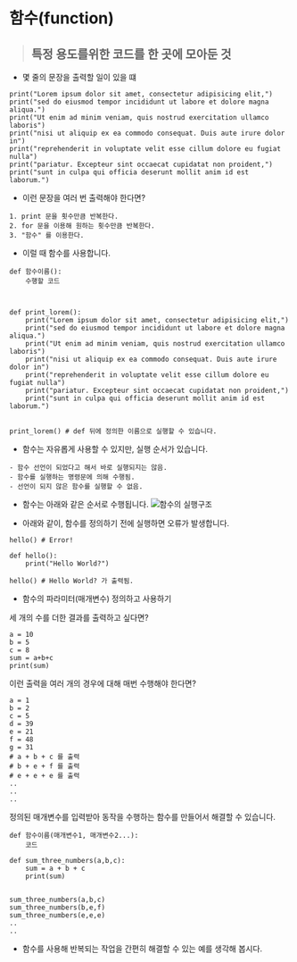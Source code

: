 # 함수(function)

> ## 특정 용도를위한 코드를 한 곳에 모아둔 것
- 몇 줄의 문장을 출력할 일이 있을 떄

```
print("Lorem ipsum dolor sit amet, consectetur adipisicing elit,")
print("sed do eiusmod tempor incididunt ut labore et dolore magna aliqua.")
print("Ut enim ad minim veniam, quis nostrud exercitation ullamco laboris")
print("nisi ut aliquip ex ea commodo consequat. Duis aute irure dolor in")
print("reprehenderit in voluptate velit esse cillum dolore eu fugiat nulla")
print("pariatur. Excepteur sint occaecat cupidatat non proident,")
print("sunt in culpa qui officia deserunt mollit anim id est laborum.")
```

- 이런 문장을 여러 번 출력해야 한다면?
```
1. print 문을 횟수만큼 반복한다.
2. for 문을 이용해 원하는 횟수만큼 반복한다.
3. "함수" 를 이용한다.
```

- 이럴 때 함수를 사용합니다.
```
def 함수이름():
    수행할 코드



def print_lorem():
    print("Lorem ipsum dolor sit amet, consectetur adipisicing elit,")
    print("sed do eiusmod tempor incididunt ut labore et dolore magna aliqua.")
    print("Ut enim ad minim veniam, quis nostrud exercitation ullamco laboris")
    print("nisi ut aliquip ex ea commodo consequat. Duis aute irure dolor in")
    print("reprehenderit in voluptate velit esse cillum dolore eu fugiat nulla")
    print("pariatur. Excepteur sint occaecat cupidatat non proident,")
    print("sunt in culpa qui officia deserunt mollit anim id est laborum.")


print_lorem() # def 뒤에 정의한 이름으로 실행할 수 있습니다.
```


- 함수는 자유롭게 사용할 수 있지만, 실행 순서가 있습니다.
```
- 함수 선언이 되었다고 해서 바로 실행되지는 않음.
- 함수를 실행하는 명령문에 의해 수행됨.
- 선언이 되지 않은 함수를 실행할 수 없음.
```

- 함수는 아래와 같은 순서로 수행됩니다.
![함수의 실행구조](https://dojang.io/pluginfile.php/13778/mod_page/content/3/029001.png)




















- 아래와 같이, 함수를 정의하기 전에 실행하면 오류가 발생합니다.
```
hello() # Error!

def hello():
    print("Hello World?")

hello() # Hello World? 가 출력됨.
```

- 함수의 파라미터(매개변수) 정의하고 사용하기

세 개의 수를 더한 결과를 출력하고 싶다면?
```
a = 10
b = 5
c = 8
sum = a+b+c
print(sum)
```
이런 출력을 여러 개의 경우에 대해 매번 수행해야 한다면?
```
a = 1
b = 2
c = 5
d = 39
e = 21
f = 48
g = 31
# a + b + c 를 출력
# b + e + f 를 출력
# e + e + e 를 출력
..
..
..
```
정의된 매개변수를 입력받아 동작을 수행하는 함수를 만들어서 해결할 수 있습니다.
```
def 함수이름(매개변수1, 매개변수2...):
    코드

def sum_three_numbers(a,b,c):
    sum = a + b + c
    print(sum)


sum_three_numbers(a,b,c)
sum_three_numbers(b,e,f)
sum_three_numbers(e,e,e)
..
..
```

- 함수를 사용해 반복되는 작업을 간편히 해결할 수 있는 예를 생각해 봅시다.
